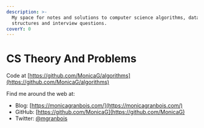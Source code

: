 ```yaml
---
description: >-
  My space for notes and solutions to computer science algorithms, data
  structures and interview questions.
coverY: 0
---
```


# CS Theory And Problems

Code at [https://github.com/MonicaG/algorithms](https://github.com/MonicaG/algorithms)

Find me around the web at:

* Blog: [https://monicagranbois.com/](https://monicagranbois.com/)
* GitHub: [https://github.com/MonicaG](https://github.com/MonicaG)
* Twitter: [@mgranbois](https://twitter.com/mgranbois)
